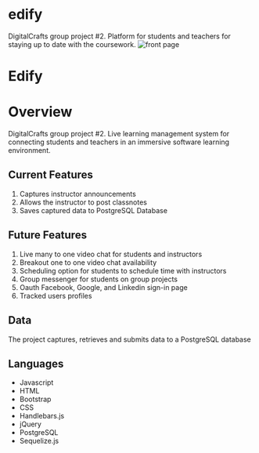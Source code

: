 
# edify
DigitalCrafts group project #2. Platform for students and teachers for staying up to date with the coursework.
![front page](/master/edify2/public/ScreenShots/image1.png)

# Edify

# Overview
DigitalCrafts group project #2. Live learning management system for connecting students and teachers in an immersive software learning environment. 

## Current Features 

1. Captures instructor announcements
2. Allows the instructor to post classnotes 
3. Saves captured data to PostgreSQL Database 

## Future Features 

1. Live many to one video chat for students and instructors
2. Breakout one to one video chat availability 
3. Scheduling option for students to schedule time with instructors
4. Group messenger for students on group projects
5. Oauth Facebook, Google, and Linkedin sign-in page
6. Tracked users profiles 


## Data 

The project captures, retrieves and submits data to a PostgreSQL database

## Languages 

* Javascript
* HTML
* Bootstrap
* CSS
* Handlebars.js
* jQuery
* PostgreSQL 
* Sequelize.js
